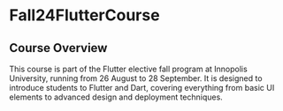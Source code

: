 # Fall24FlutterCourse

## Course Overview

This course is part of the Flutter elective fall program at Innopolis University, running from 26 August to 28 September. 
It is designed to introduce students to Flutter and Dart, covering everything from basic UI elements to advanced design and deployment techniques.
